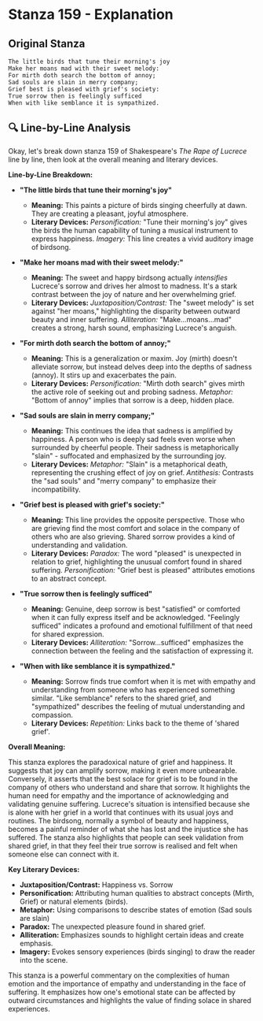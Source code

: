 # Stanza 159 - Explanation

## Original Stanza
```
The little birds that tune their morning's joy
Make her moans mad with their sweet melody:
For mirth doth search the bottom of annoy;
Sad souls are slain in merry company;
Grief best is pleased with grief's society:
True sorrow then is feelingly sufficed
When with like semblance it is sympathized.
```

## 🔍 Line-by-Line Analysis
Okay, let's break down stanza 159 of Shakespeare's *The Rape of Lucrece* line by line, then look at the overall meaning and literary devices.

**Line-by-Line Breakdown:**

*   **"The little birds that tune their morning's joy"**
    *   **Meaning:** This paints a picture of birds singing cheerfully at dawn. They are creating a pleasant, joyful atmosphere.
    *   **Literary Devices:**  *Personification:* "Tune their morning's joy" gives the birds the human capability of tuning a musical instrument to express happiness. *Imagery:* This line creates a vivid auditory image of birdsong.

*   **"Make her moans mad with their sweet melody:"**
    *   **Meaning:** The sweet and happy birdsong actually *intensifies* Lucrece's sorrow and drives her almost to madness. It's a stark contrast between the joy of nature and her overwhelming grief.
    *   **Literary Devices:** *Juxtaposition/Contrast:*  The "sweet melody" is set against "her moans," highlighting the disparity between outward beauty and inner suffering. *Alliteration:* "Make...moans...mad" creates a strong, harsh sound, emphasizing Lucrece's anguish.

*   **"For mirth doth search the bottom of annoy;"**
    *   **Meaning:** This is a generalization or maxim. Joy (mirth) doesn't alleviate sorrow, but instead delves deep into the depths of sadness (annoy). It stirs up and exacerbates the pain.
    *   **Literary Devices:** *Personification:* "Mirth doth search" gives mirth the active role of seeking out and probing sadness. *Metaphor:* "Bottom of annoy" implies that sorrow is a deep, hidden place.

*   **"Sad souls are slain in merry company;"**
    *   **Meaning:**  This continues the idea that sadness is amplified by happiness. A person who is deeply sad feels even worse when surrounded by cheerful people. Their sadness is metaphorically "slain" - suffocated and emphasized by the surrounding joy.
    *   **Literary Devices:** *Metaphor:* "Slain" is a metaphorical death, representing the crushing effect of joy on grief. *Antithesis:* Contrasts the "sad souls" and "merry company" to emphasize their incompatibility.

*   **"Grief best is pleased with grief's society:"**
    *   **Meaning:**  This line provides the opposite perspective.  Those who are grieving find the most comfort and solace in the company of others who are also grieving. Shared sorrow provides a kind of understanding and validation.
    *   **Literary Devices:** *Paradox:* The word "pleased" is unexpected in relation to grief, highlighting the unusual comfort found in shared suffering. *Personification:* "Grief best is pleased" attributes emotions to an abstract concept.

*   **"True sorrow then is feelingly sufficed"**
    *   **Meaning:** Genuine, deep sorrow is best "satisfied" or comforted when it can fully express itself and be acknowledged. "Feelingly sufficed" indicates a profound and emotional fulfillment of that need for shared expression.
    *   **Literary Devices:** *Alliteration:* "Sorrow...sufficed" emphasizes the connection between the feeling and the satisfaction of expressing it.

*   **"When with like semblance it is sympathized."**
    *   **Meaning:**  Sorrow finds true comfort when it is met with empathy and understanding from someone who has experienced something similar.  "Like semblance" refers to the shared grief, and "sympathized" describes the feeling of mutual understanding and compassion.
    *   **Literary Devices:** *Repetition:* Links back to the theme of 'shared grief'.

**Overall Meaning:**

This stanza explores the paradoxical nature of grief and happiness. It suggests that joy can amplify sorrow, making it even more unbearable.  Conversely, it asserts that the best solace for grief is to be found in the company of others who understand and share that sorrow.  It highlights the human need for empathy and the importance of acknowledging and validating genuine suffering.  Lucrece's situation is intensified because she is alone with her grief in a world that continues with its usual joys and routines.  The birdsong, normally a symbol of beauty and happiness, becomes a painful reminder of what she has lost and the injustice she has suffered. The stanza also highlights that people can seek validation from shared grief, in that they feel their true sorrow is realised and felt when someone else can connect with it.

**Key Literary Devices:**

*   **Juxtaposition/Contrast:**  Happiness vs. Sorrow
*   **Personification:**  Attributing human qualities to abstract concepts (Mirth, Grief) or natural elements (birds).
*   **Metaphor:** Using comparisons to describe states of emotion (Sad souls are slain)
*   **Paradox:**  The unexpected pleasure found in shared grief.
*   **Alliteration:** Emphasizes sounds to highlight certain ideas and create emphasis.
*   **Imagery:** Evokes sensory experiences (birds singing) to draw the reader into the scene.

This stanza is a powerful commentary on the complexities of human emotion and the importance of empathy and understanding in the face of suffering. It emphasizes how one's emotional state can be affected by outward circumstances and highlights the value of finding solace in shared experiences.

